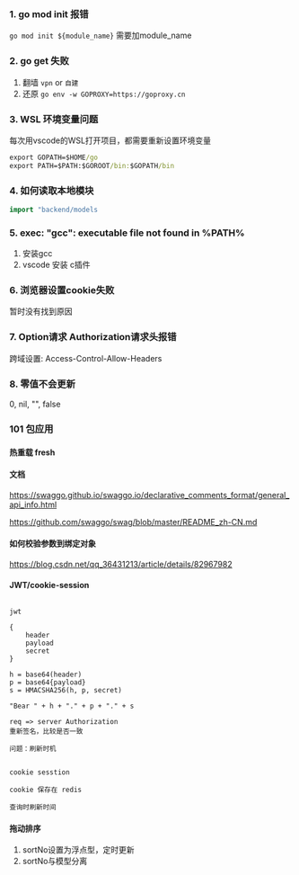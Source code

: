 ### 1. go mod init 报错

`go mod init ${module_name}` 需要加module_name

### 2. go get 失败

1. 翻墙 `vpn` or `自建`
2. 还原 `go env -w GOPROXY=https://goproxy.cn`

### 3. WSL 环境变量问题

每次用vscode的WSL打开项目，都需要重新设置环境变量

``` cmd
export GOPATH=$HOME/go
export PATH=$PATH:$GOROOT/bin:$GOPATH/bin
```

### 4. 如何读取本地模块

``` go
import "backend/models
```

### 5. exec: "gcc": executable file not found in %PATH%

1. 安装gcc
2. vscode 安装 c插件

### 6. 浏览器设置cookie失败

暂时没有找到原因

### 7. Option请求 Authorization请求头报错

跨域设置: Access-Control-Allow-Headers

### 8. 零值不会更新

0, nil, "", false

### 101 包应用

#### 热重载 fresh

#### 文档

https://swaggo.github.io/swaggo.io/declarative_comments_format/general_api_info.html

https://github.com/swaggo/swag/blob/master/README_zh-CN.md

#### 如何校验参数到绑定对象

https://blog.csdn.net/qq_36431213/article/details/82967982

#### JWT/cookie-session

``` 

jwt

{
    header
    payload
    secret
}

h = base64(header)
p = base64{payload}
s = HMACSHA256(h, p, secret)

"Bear " + h + "." + p + "." + s

req => server Authorization
重新签名，比较是否一致

问题：刷新时机
```

``` 

cookie sesstion

cookie 保存在 redis

查询时刷新时间
```

#### 拖动排序

1. sortNo设置为浮点型，定时更新
2. sortNo与模型分离
